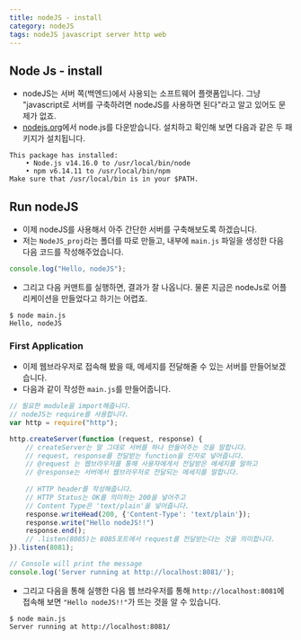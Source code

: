 ```yaml
---
title: nodeJS - install 
category: nodeJS
tags: nodeJS javascript server http web
---
```


## Node Js - install

- nodeJS는 서버 쪽(백엔드)에서 사용되는 소프트웨어 플랫폼입니다. 그냥 "javascript로 서버를 구축하려면 nodeJS를 사용하면 된다"라고 알고 있어도 문제가 없죠.
- [nodejs.org](https://nodejs.org/ko/download/)에서 node.js를 다운받습니다. 설치하고 확인해 보면 다음과 같은 두 패키지가 설치됩니다.

```plaintext
This package has installed:
    • Node.js v14.16.0 to /usr/local/bin/node
    • npm v6.14.11 to /usr/local/bin/npm
Make sure that /usr/local/bin is in your $PATH.
```

## Run nodeJS

- 이제 nodeJS를 사용해서 아주 간단한 서버를 구축해보도록 하겠습니다.
- 저는 `NodeJS_proj`라는 폴더를 따로 만들고, 내부에 `main.js` 파일을 생성한 다음 다음 코드를 작성해주었습니다.

```javascript
console.log("Hello, nodeJS");
```

- 그리고 다음 커맨트를 실행하면, 결과가 잘 나옵니다. 물론 지금은 nodeJs로 어플리케이션을 만들었다고 하기는 어렵죠.

```plaintext
$ node main.js
Hello, nodeJS
```

### First Application

- 이제 웹브라우저로 접속해 봤을 때, 메세지를 전달해줄 수 있는 서버를 만들어보겠습니다.
- 다음과 같이 작성한 `main.js`를 만들어줍니다.

```javascript
// 필요한 module을 import해줍니다.
// nodeJS는 require를 사용합니다.
var http = require("http");

http.createServer(function (request, response) {
    // createServer는 말 그대로 서버를 하나 만들어주는 것을 말합니다.
    // request, response를 전달받는 function을 인자로 넣어줍니다.
    // @request 는 웹브라우저를 통해 사용자에게서 전달받은 메세지를 말하고
    // @response는 서버에서 웹브라우저로 전달되는 메세지를 말합니다.
    
    // HTTP header를 작성해줍니다.
    // HTTP Status는 OK를 의미하는 200을 넣어주고
    // Content Type은 'text/plain'을 넣어줍니다.
    response.writeHead(200, {'Content-Type': 'text/plain'});
    response.write("Hello nodeJS!!")
    response.end();
    // .listen(8085)는 8085포트에서 request를 전달받는다는 것을 의미합니다.
}).listen(8081);

// Console will print the message
console.log('Server running at http://localhost:8081/');
```

- 그리고 다음을 통해 실행한 다음 웹 브라우저를 통해 `http://localhost:8081`에 접속해 보면 `"Hello nodeJS!!"`가 뜨는 것을 알 수 있습니다.

```plaintext
$ node main.js
Server running at http://localhost:8081/
```
